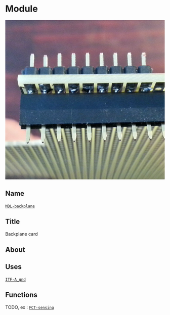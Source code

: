 # Module
![](viewme.jpg)

## Name
[`MDL-backplane`]()

## Title
Backplane card

## About

## Uses
[`ITF-A_gnd`](../../interfaces/ITF-A_gnd)

## Functions
TODO, ex : [`FCT-sensing`](../../functions/FCT-sensing)
